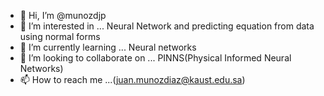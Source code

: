 - 👋 Hi, I’m @munozdjp
- 👀 I’m interested in ... Neural Network and predicting equation from data using normal forms
- 🌱 I’m currently learning ... Neural networks
- 💞️ I’m looking to collaborate on ... PINNS(Physical Informed Neural Networks)
- 📫 How to reach me ...(juan.munozdiaz@kaust.edu.sa)

<!---
munozdjp/munozdjp is a ✨ special ✨ repository because its `README.md` (this file) appears on your GitHub profile.
You can click the Preview link to take a look at your changes.
--->
